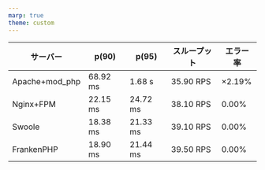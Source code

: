```yaml
---
marp: true
theme: custom
---
```


| サーバー | p(90) | p(95) | スループット | エラー率 |
|---------|-------|-------|-------------|---------|
| Apache+mod_php | 68.92 ms | 1.68 s | 35.90 RPS | <span class="attention">×2.19%</span> |
| Nginx+FPM | 22.15 ms | 24.72 ms | 38.10 RPS | <span class="good-value-small">0.00%</span> |
| Swoole | <span class="good-value-small">18.38 ms</span> | <span class="good-value-small">21.33 ms</span> | <span class="good-value-small">39.10 RPS</span> | <span class="good-value-small">0.00%</span> |
| FrankenPHP | <span class="good-value-small">18.90 ms</span> | <span class="good-value-small">21.44 ms</span> | <span class="good-value-small">39.50 RPS</span> | <span class="good-value-small">0.00%</span> |